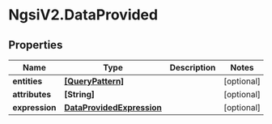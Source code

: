 # NgsiV2.DataProvided

## Properties

| Name           | Type                                                    | Description | Notes      |
| -------------- | ------------------------------------------------------- | ----------- | ---------- |
| **entities**   | [**[QueryPattern]**](QueryPattern.md)                   |             | [optional] |
| **attributes** | **[String]**                                            |             | [optional] |
| **expression** | [**DataProvidedExpression**](DataProvidedExpression.md) |             | [optional] |
